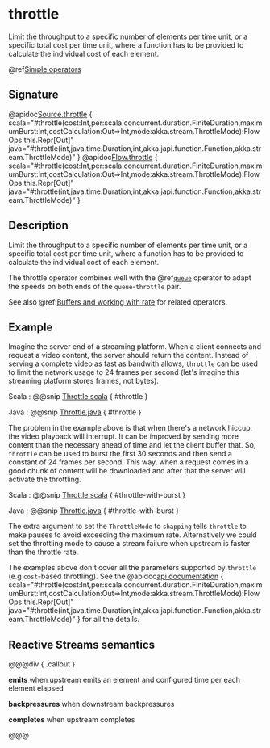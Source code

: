 # throttle

Limit the throughput to a specific number of elements per time unit, or a specific total cost per time unit, where a function has to be provided to calculate the individual cost of each element.

@ref[Simple operators](../index.md#simple-operators)

## Signature

@apidoc[Source.throttle](Source) { scala="#throttle(cost:Int,per:scala.concurrent.duration.FiniteDuration,maximumBurst:Int,costCalculation:Out=&gt;Int,mode:akka.stream.ThrottleMode):FlowOps.this.Repr[Out]" java="#throttle(int,java.time.Duration,int,akka.japi.function.Function,akka.stream.ThrottleMode)" }
@apidoc[Flow.throttle](Flow) { scala="#throttle(cost:Int,per:scala.concurrent.duration.FiniteDuration,maximumBurst:Int,costCalculation:Out=&gt;Int,mode:akka.stream.ThrottleMode):FlowOps.this.Repr[Out]" java="#throttle(int,java.time.Duration,int,akka.japi.function.Function,akka.stream.ThrottleMode)" }

## Description

Limit the throughput to a specific number of elements per time unit, or a specific total cost per time unit, where
a function has to be provided to calculate the individual cost of each element.

The throttle operator combines well with the @ref[`queue`](./../Source/queue.md) operator to adapt the speeds on both ends of the `queue`-`throttle` pair.

See also @ref:[Buffers and working with rate](../../stream-rate.md) for related operators.

## Example

Imagine the server end of a streaming platform. When a client connects and request a video content, the server 
should return the content. Instead of serving a complete video as fast as bandwith allows, `throttle` can be used
to limit the network usage to 24 frames per second (let's imagine this streaming platform stores frames, not bytes).

Scala
:   @@snip [Throttle.scala](/akka-docs/src/test/scala/docs/stream/operators/sourceorflow/Throttle.scala) { #throttle }

Java
:   @@snip [Throttle.java](/akka-docs/src/test/java/jdocs/stream/operators/sourceorflow/Throttle.java) { #throttle }

The problem in the example above is that when there's a network hiccup, the video playback will interrupt. It can be
improved by sending more content than the necessary ahead of time and let the client buffer that. So, `throttle` can be used 
to burst the first 30 seconds and then send a constant of 24 frames per second. This way, when a request comes in
a good chunk of content will be downloaded and after that the server will activate the throttling.

Scala
:   @@snip [Throttle.scala](/akka-docs/src/test/scala/docs/stream/operators/sourceorflow/Throttle.scala) { #throttle-with-burst }

Java
:   @@snip [Throttle.java](/akka-docs/src/test/java/jdocs/stream/operators/sourceorflow/Throttle.java) { #throttle-with-burst }

The extra argument to set the `ThrottleMode` to `shapping` tells `throttle` to make pauses to avoid exceeding 
the maximum rate. Alternatively we could set the throttling mode to cause a stream failure when upstream is faster
than the throttle rate.   

The examples above don't cover all the parameters supported by `throttle` (e.g `cost`-based throttling). See the 
@apidoc[api documentation](Flow) { scala="#throttle(cost:Int,per:scala.concurrent.duration.FiniteDuration,maximumBurst:Int,costCalculation:Out=&gt;Int,mode:akka.stream.ThrottleMode):FlowOps.this.Repr[Out]" java="#throttle(int,java.time.Duration,int,akka.japi.function.Function,akka.stream.ThrottleMode)" }
for all the details.

## Reactive Streams semantics

@@@div { .callout }

**emits** when upstream emits an element and configured time per each element elapsed

**backpressures** when downstream backpressures

**completes** when upstream completes

@@@

